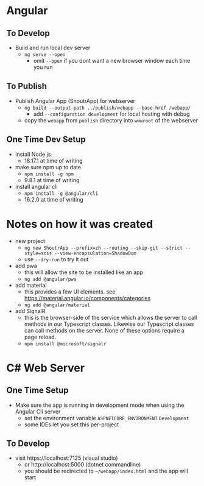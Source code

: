 
# Angular

## To Develop

- Build and run local dev server
  - `ng serve --open`
    - omit `--open` if you dont want a new browser window each time you run

## To Publish

- Publish Angular App (ShoutrApp) for webserver
  - `ng build --output-path ../publish/webapp --base-href /webapp/`
    - add `--configuration development` for local hosting with debug
  - copy the `webapp` from `publish` directory into `wwwroot` of the webserver

## One Time Dev Setup

- install Node.js
  - 18.17.1 at time of writing
- make sure npm up to date
  - `npm install -g npm`
  - 9.8.1 at time of writing
- install angular cli
  - `npm install -g @angular/cli`
  - 16.2.0 at time of writing
 
# Notes on how it was created

- new project
  - `ng new ShoutrApp --prefix=zh --routing --skip-git --strict --style=scss --view-encapsulation=ShadowDom`
  - use `--dry-run` to try it out
- add pwa
  - this will allow the site to be installed like an app
  - `ng add @angular/pwa`
- add material
  - this provides a few UI elements. see <https://material.angular.io/components/categories>
  - `ng add @angular/material`
- add SignalR
  - this is the browser-side of the service which allows the server to call methods in our Typescript classes. Likewise our Typescript classes can call methods on the server. None of these options require a page reload.
  - `npm install @microsoft/signalr`

# C# Web Server

## One Time Setup
- Make sure the app is running in development mode when using the Angular Cli server
  - set the environment variable `ASPNETCORE_ENVIRONMENT` `Development`
  - some IDEs let you set this per-project

## To Develop
- visit https://localhost:7125 (visual studio)
  - or http://localhost:5000 (dotnet commandline)
  - you should be redirected to `~/webapp/index.html` and the app will start

